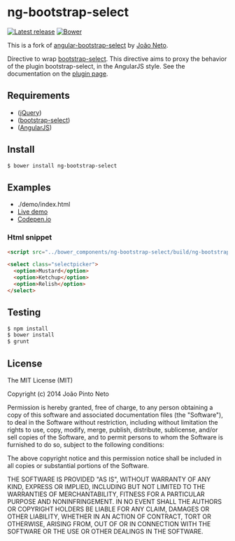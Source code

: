 ng-bootstrap-select
========================

[![Latest release](https://img.shields.io/github/release/caseyjhol/ng-bootstrap-select.svg?style=flat)](https://github.com/caseyjhol/ng-bootstrap-select/releases/latest)
[![Bower](https://img.shields.io/bower/v/bootstrap-select.svg)]()

This is a fork of [angular-bootstrap-select](https://github.com/joaoneto/angular-bootstrap-select) by [João Neto](https://github.com/joaoneto).

Directive to wrap [bootstrap-select](http://silviomoreto.github.io/bootstrap-select/). This directive aims to proxy the behavior of the plugin bootstrap-select, in the AngularJS style. See the documentation on the [plugin page](http://silviomoreto.github.io/bootstrap-select/).

## Requirements
- ([jQuery](http://jquery.com/))
- ([bootstrap-select](http://silviomoreto.github.io/bootstrap-select/))
- ([AngularJS](http://angularjs.org/))

## Install
```bash
$ bower install ng-bootstrap-select
```

## Examples
- ./demo/index.html
- [Live demo](http://joaoneto.github.io/angular-bootstrap-select/)
- [Codepen.io](http://codepen.io/joaoneto/pen/azoEdG)

### Html snippet

```html
<script src="../bower_components/ng-bootstrap-select/build/ng-bootstrap-select.min.js"></script>

<select class="selectpicker">
  <option>Mustard</option>
  <option>Ketchup</option>
  <option>Relish</option>
</select>
```

## Testing

```bash
$ npm install
$ bower install
$ grunt
```

## License
The MIT License (MIT)

Copyright (c) 2014 João Pinto Neto

Permission is hereby granted, free of charge, to any person obtaining a copy
of this software and associated documentation files (the "Software"), to deal
in the Software without restriction, including without limitation the rights
to use, copy, modify, merge, publish, distribute, sublicense, and/or sell
copies of the Software, and to permit persons to whom the Software is
furnished to do so, subject to the following conditions:

The above copyright notice and this permission notice shall be included in
all copies or substantial portions of the Software.

THE SOFTWARE IS PROVIDED "AS IS", WITHOUT WARRANTY OF ANY KIND, EXPRESS OR
IMPLIED, INCLUDING BUT NOT LIMITED TO THE WARRANTIES OF MERCHANTABILITY,
FITNESS FOR A PARTICULAR PURPOSE AND NONINFRINGEMENT. IN NO EVENT SHALL THE
AUTHORS OR COPYRIGHT HOLDERS BE LIABLE FOR ANY CLAIM, DAMAGES OR OTHER
LIABILITY, WHETHER IN AN ACTION OF CONTRACT, TORT OR OTHERWISE, ARISING FROM,
OUT OF OR IN CONNECTION WITH THE SOFTWARE OR THE USE OR OTHER DEALINGS IN
THE SOFTWARE.
